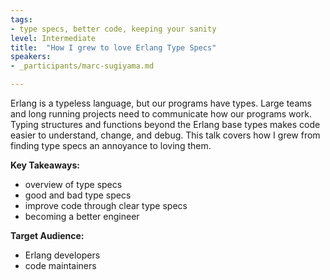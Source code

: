 ```yaml
---
tags:	
- type specs, better code, keeping your sanity
level: Intermediate
title: 	"How I grew to love Erlang Type Specs"
speakers:
- _participants/marc-sugiyama.md

---
```

Erlang is a typeless language, but our programs have types. Large teams and long running projects need to communicate how our programs work. Typing structures and functions beyond the Erlang base types makes code easier to understand, change, and debug. This talk covers how I grew from finding type specs an annoyance to loving them.

**Key Takeaways:**
- overview of type specs
- good and bad type specs
- improve code through clear type specs
- becoming a better engineer

**Target Audience:**
- Erlang developers
- code maintainers
